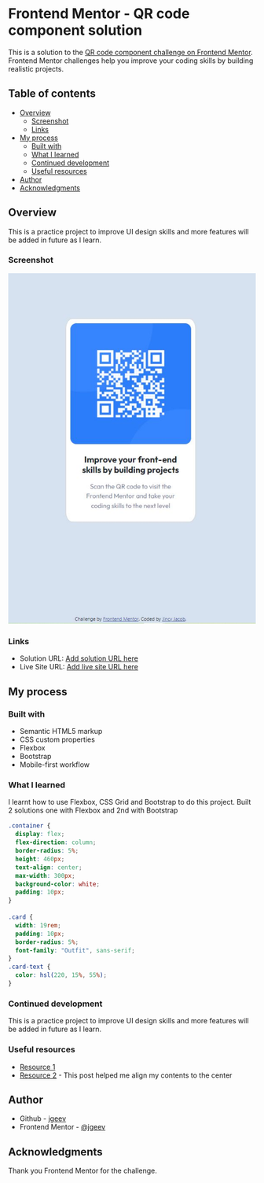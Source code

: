 # Frontend Mentor - QR code component solution

This is a solution to the [QR code component challenge on Frontend Mentor](https://www.frontendmentor.io/challenges/qr-code-component-iux_sIO_H). Frontend Mentor challenges help you improve your coding skills by building realistic projects.

## Table of contents

- [Overview](#overview)
  - [Screenshot](#screenshot)
  - [Links](#links)
- [My process](#my-process)
  - [Built with](#built-with)
  - [What I learned](#what-i-learned)
  - [Continued development](#continued-development)
  - [Useful resources](#useful-resources)
- [Author](#author)
- [Acknowledgments](#acknowledgments)

## Overview

This is a practice project to improve UI design skills and more features will be added in future as I learn.

### Screenshot

![](./images/screenshot.JPG)

### Links

- Solution URL: [Add solution URL here](https://your-solution-url.com)
- Live Site URL: [Add live site URL here](https://your-live-site-url.com)

## My process

### Built with

- Semantic HTML5 markup
- CSS custom properties
- Flexbox
- Bootstrap
- Mobile-first workflow

### What I learned

I learnt how to use Flexbox, CSS Grid and Bootstrap to do this project. Built 2 solutions one with Flexbox and 2nd with Bootstrap

```css
.container {
  display: flex;
  flex-direction: column;
  border-radius: 5%;
  height: 460px;
  text-align: center;
  max-width: 300px;
  background-color: white;
  padding: 10px;
}

.card {
  width: 19rem;
  padding: 10px;
  border-radius: 5%;
  font-family: "Outfit", sans-serif;
}
.card-text {
  color: hsl(220, 15%, 55%);
}
```

### Continued development

This is a practice project to improve UI design skills and more features will be added in future as I learn.

### Useful resources

- [Resource 1](https://getbootstrap.com/docs/5.0/getting-started/introduction/)
- [Resource 2](https://stackoverflow.com/questions/20451293/flexbox-centering-element-in-the-middle-of-the-screen) - This post helped me align my contents to the center

## Author

- Github - [jgeev](https://github.com/jgeev)
- Frontend Mentor - [@jgeev](https://www.frontendmentor.io/profile/jgeev)

## Acknowledgments

Thank you Frontend Mentor for the challenge.

